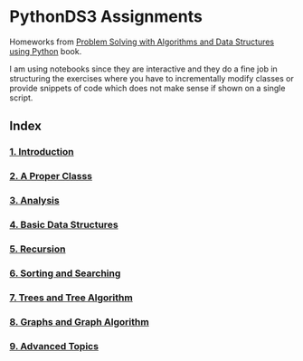 # PythonDS3 Assignments
Homeworks from [Problem Solving with Algorithms and Data Structures using Python](https://runestone.academy/runestone/books/published/pythonds3/index.html) book.

I am using notebooks since they are interactive and they do a fine job in structuring the exercises where
you have to incrementally modify classes or provide snippets of code which does not make sense if 
shown on a single script.

## Index

### [1. Introduction](https://github.com/RiccardoMPesce/PythonDS3-Selected-Assignments/blob/main/chapter1/)

### [2. A Proper Classs](https://github.com/RiccardoMPesce/PythonDS3-Selected-Assignments/blob/main/chapter2/)

### [3. Analysis](https://github.com/RiccardoMPesce/PythonDS3-Selected-Assignments/blob/main/chapter3/)

### [4. Basic Data Structures](https://github.com/RiccardoMPesce/PythonDS3-Selected-Assignments/blob/main/chapter4/)

### [5. Recursion](https://github.com/RiccardoMPesce/PythonDS3-Selected-Assignments/blob/main/chapter5/)

### [6. Sorting and Searching](https://github.com/RiccardoMPesce/PythonDS3-Selected-Assignments/blob/main/chapter6/)

### [7. Trees and Tree Algorithm](https://github.com/RiccardoMPesce/PythonDS3-Selected-Assignments/blob/main/chapter7/)

### [8. Graphs and Graph Algorithm](https://github.com/RiccardoMPesce/PythonDS3-Selected-Assignments/blob/main/chapter8/)

### [9. Advanced Topics](https://github.com/RiccardoMPesce/PythonDS3-Selected-Assignments/blob/main/chapter9/)
